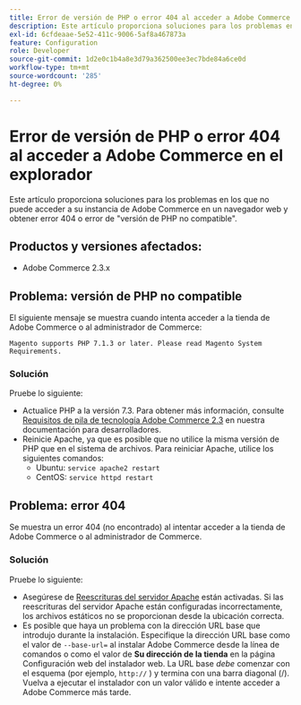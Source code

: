 ```yaml
---
title: Error de versión de PHP o error 404 al acceder a Adobe Commerce en el explorador
description: Este artículo proporciona soluciones para los problemas en los que no puede acceder a su instancia de Adobe Commerce en un navegador web y obtener error 404 o error de "versión de PHP no compatible".
exl-id: 6cfdeaae-5e52-411c-9006-5af8a467873a
feature: Configuration
role: Developer
source-git-commit: 1d2e0c1b4a8e3d79a362500ee3ec7bde84a6ce0d
workflow-type: tm+mt
source-wordcount: '285'
ht-degree: 0%

---
```


# Error de versión de PHP o error 404 al acceder a Adobe Commerce en el explorador

Este artículo proporciona soluciones para los problemas en los que no puede acceder a su instancia de Adobe Commerce en un navegador web y obtener error 404 o error de &quot;versión de PHP no compatible&quot;.

## Productos y versiones afectados:

* Adobe Commerce 2.3.x

## Problema: versión de PHP no compatible

El siguiente mensaje se muestra cuando intenta acceder a la tienda de Adobe Commerce o al administrador de Commerce:

`Magento supports PHP 7.1.3 or later. Please read Magento System Requirements.`

### Solución

Pruebe lo siguiente:

* Actualice PHP a la versión 7.3. Para obtener más información, consulte [Requisitos de pila de tecnología Adobe Commerce 2.3](https://devdocs.magento.com/guides/v2.3/install-gde/system-requirements.html#php) en nuestra documentación para desarrolladores.
* Reinicie Apache, ya que es posible que no utilice la misma versión de PHP que en el sistema de archivos. Para reiniciar Apache, utilice los siguientes comandos:
   * Ubuntu: `service apache2 restart`
   * CentOS: `service httpd restart`

## Problema: error 404

Se muestra un error 404 (no encontrado) al intentar acceder a la tienda de Adobe Commerce o al administrador de Commerce.

### Solución

Pruebe lo siguiente:

* Asegúrese de [Reescrituras del servidor Apache](https://devdocs.magento.com/guides/v2.3/install-gde/prereq/apache.html) están activadas. Si las reescrituras del servidor Apache están configuradas incorrectamente, los archivos estáticos no se proporcionan desde la ubicación correcta.
* Es posible que haya un problema con la dirección URL base que introdujo durante la instalación. Especifique la dirección URL base como el valor de `--base-url=` al instalar Adobe Commerce desde la línea de comandos o como el valor de **Su dirección de la tienda** en la página Configuración web del instalador web. La URL base *debe* comenzar con el esquema (por ejemplo, `http://` ) y termina con una barra diagonal (/). Vuelva a ejecutar el instalador con un valor válido e intente acceder a Adobe Commerce más tarde.
